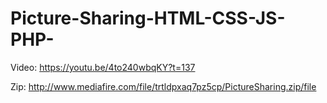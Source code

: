 # Picture-Sharing-HTML-CSS-JS-PHP-
Video: https://youtu.be/4to240wbqKY?t=137

Zip: http://www.mediafire.com/file/trtldpxaq7pz5cp/PictureSharing.zip/file
